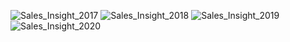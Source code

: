 ![Sales_Insight_2017](https://user-images.githubusercontent.com/79933550/187068682-9766b7eb-f441-48d3-b969-5fbcab579fca.jpg)
![Sales_Insight_2018](https://user-images.githubusercontent.com/79933550/187068683-07058c6a-fb82-42e9-adad-9ae9623e4363.jpg)
![Sales_Insight_2019](https://user-images.githubusercontent.com/79933550/187068685-1d0a143a-4f4b-4684-b882-dc7c8f446ed6.jpg)
![Sales_Insight_2020](https://user-images.githubusercontent.com/79933550/187068688-b0e99356-ffcb-4442-9937-ce476f629257.jpg)
